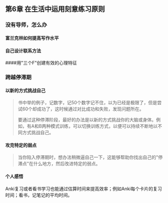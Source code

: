 ## 第6章 在生活中运用刻意练习原则

### 没有导师，怎么办

#### 富兰克林如何提高写作水平

#### 自己设计联系方法

####用"三个F"创建有效的心理特征

### 跨越停滞期

#### 以新的方式挑战自己

> 书中举的例子，记数字，记50个数字记不住，以为已经是极限了，但是尝试60个却成功了，这时候通过对比成功和失败，发现问题所在。
>
> 要通过这种停滞阶段，最好的办法是以新的方式挑战你的大脑或身体。例如，有A和B两种模式训练，可以切换训练方式，以便可以持续不断地以不同方式挑战自己。

#### 攻克特定的弱点

> 当你陷入停滞期时，想办法稍微逼自己一下，这能够帮助你找出自己的"停滞点"在什么地方，然后改进特定的弱点。

#### 个人感悟

Anki复习或者看书学习也能通过估算时间来提高效率；例如Anki每个卡片的复习时间；看书，记笔记的平均时间。